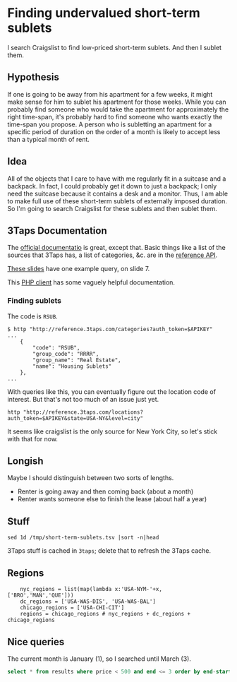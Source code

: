 Finding undervalued short-term sublets
======
I search Craigslist to find low-priced short-term sublets.
And then I sublet them.

## Hypothesis
If one is going to be away from his apartment for a few weeks,
it might make sense for him to sublet his apartment for those weeks.
While you can probably find someone who would take the apartment
for approximately the right time-span, it's probably hard to find
someone who wants exactly the time-span you propose. A person
who is subletting an apartment for a specific period of duration
on the order of a month is likely to accept less than a typical
month of rent.

## Idea
All of the objects that I care to have with me regularly fit in
a suitcase and a backpack. In fact, I could probably get it down
to just a backpack; I only need the suitcase because it contains
a desk and a monitor. Thus, I am able to make full use of these
short-term sublets of externally imposed duration. So I'm going
to search Craigslist for these sublets and then sublet them.

## 3Taps Documentation
The [official documentatio](http://docs.3taps.com/) is great, except
that. Basic things like a list of the sources that 3Taps has, a list
of categories, &c. are in the [reference API](http://docs.3taps.com/reference_api.html).

[These slides](http://www.slideshare.net/devinfoley/3taps-apis)
have one example query, on slide 7.

This [PHP client](https://github.com/cookieflow/3taps-php-client)
has some vaguely helpful documentation.

### Finding sublets
The code is `RSUB`.

    $ http "http://reference.3taps.com/categories?auth_token=$APIKEY"
    ...
        {
            "code": "RSUB", 
            "group_code": "RRRR", 
            "group_name": "Real Estate", 
            "name": "Housing Sublets"
        }, 
    ...

With queries like this, you can eventually figure out the location code of interest.
But that's not too much of an issue just yet.

    http "http://reference.3taps.com/locations?auth_token=$APIKEY&state=USA-NY&level=city"

It seems like craigslist is the only source for New York City, so let's stick with that for now.

## Longish
Maybe I should distinguish between two sorts of lengths.

* Renter is going away and then coming back (about a month)
* Renter wants someone else to finish the lease (about half a year)


## Stuff

    sed 1d /tmp/short-term-sublets.tsv |sort -n|head

3Taps stuff is cached in `3taps`; delete that to refresh the 3Taps cache.


## Regions

        nyc_regions = list(map(lambda x:'USA-NYM-'+x, ['BRO','MAN','QUE']))
        dc_regions = ['USA-WAS-DIS', 'USA-WAS-BAL']
        chicago_regions = ['USA-CHI-CIT']
        regions = chicago_regions # nyc_regions + dc_regions + chicago_regions

## Nice queries
The current month is January (1), so I searched until March (3).

```sql
select * from results where price < 500 and end <= 3 order by end-start, price;
```
